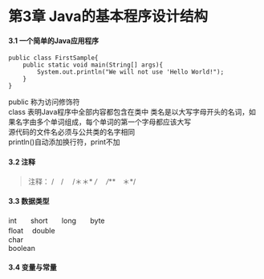 # 第3章 Java的基本程序设计结构  

#### 3.1 一个简单的Java应用程序  

	public class FirstSample{
    	public static void main(String[] args){
        	System.out.println("We will not use 'Hello World!");
    	}
	} 

public 称为访问修饰符  
class 表明Java程序中全部内容都包含在类中
类名是以大写字母开头的名词，如果名字由多个单词组成，每个单词的第一个字母都应该大写  
源代码的文件名必须与公共类的名字相同  
println()自动添加换行符，print不加  

#### 3.2 注释 

> 注释： /　/   　/＊＊* */  　/***　＊*/  

#### 3.3 数据类型  

int　　short　　long　　byte  
float   　double  
char  
boolean  

#### 3.4 变量与常量